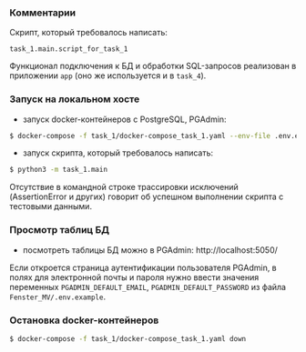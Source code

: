 ### Комментарии
Скрипт, который требовалось написать:

`task_1.main.script_for_task_1`

Функционал подключения к БД и обработки SQL-запросов реализован в приложении `app` 
(оно же используется и в `task_4`).
### Запуск на локальном хосте
- запуск docker-контейнеров с PostgreSQL, PGAdmin:
```bash
$ docker-compose -f task_1/docker-compose_task_1.yaml --env-file .env.example up -d
```
- запуск скрипта, который требовалось написать:
```bash
$ python3 -m task_1.main
```
Отсутствие в командной строке трассировки исключений (AssertionError и других)
говорит об успешном выполнении скрипта с тестовыми данными.
### Просмотр таблиц БД

- посмотреть таблицы БД можно в PGAdmin: http://localhost:5050/

Если откроется страница аутентификации пользователя PGAdmin, в полях для 
электронной почты и пароля нужно ввести значения переменных 
```PGADMIN_DEFAULT_EMAIL```, ```PGADMIN_DEFAULT_PASSWORD``` из файла 
```Fenster_MV/.env.example```.

### Остановка docker-контейнеров
```bash
$ docker-compose -f task_1/docker-compose_task_1.yaml down
```
